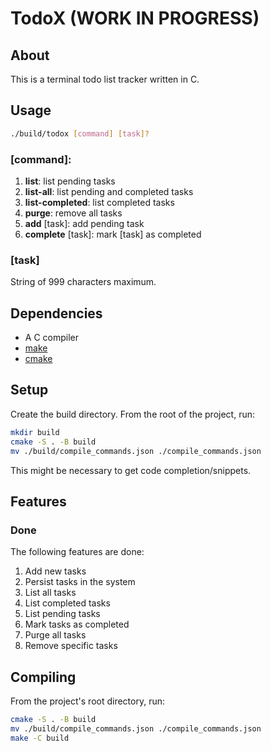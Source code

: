 # TodoX (WORK IN PROGRESS)

## About

This is a terminal todo list tracker written in C.

## Usage
```bash
./build/todox [command] [task]?
```

### \[command\]:

1. **list**: list pending tasks
2. **list-all**: list pending and completed tasks
3. **list-completed**: list completed tasks
4. **purge**: remove all tasks
5. **add** [task]: add pending task
6. **complete** [task]: mark [task] as completed

### \[task\]

String of 999 characters maximum.

## Dependencies
- A C compiler
- [make](https://www.gnu.org/software/make/)
- [cmake](https://cmake.org/)

## Setup
Create the build directory. From the root of the project, run:

```bash
mkdir build
cmake -S . -B build
mv ./build/compile_commands.json ./compile_commands.json
```

This might be necessary to get code completion/snippets.

## Features

### Done

The following features are done:

1. Add new tasks
2. Persist tasks in the system
3. List all tasks
4. List completed tasks
5. List pending tasks
6. Mark tasks as completed
7. Purge all tasks
8. Remove specific tasks

## Compiling

From the project's root directory, run:

```bash
cmake -S . -B build
mv ./build/compile_commands.json ./compile_commands.json
make -C build
```
